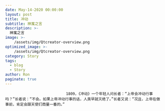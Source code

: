 ```yaml
---
date: May-14-2020 00:00:00
layout: post
title: 冲动
subtitle: 神寓之言
description: >-
  神寓之言
image: >-
    /assets/img/Qtcreator-overview.png
optimized_image: >-
    /assets/img/Qtcreator-overview.png
category: Story
tags:
  - blog
  - Story
author: Ron
paginate: true
---
```


							　　1809，《冲动》一个年轻人问长者：“上帝会冲动行事吗？”长者说：“不会。如果上帝冲动行事的话，人类早就灭绝了。”长者又说：“况且，上帝在做事前，肯定会跟天使们商量一番的。”
							
							
						